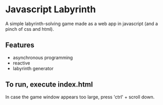 # Javascript Labyrinth

A simple labyrinth-solving game made as a web app in javascript (and a pinch of css and html).

## Features
- asynchronous programming
- reactive
- labyrinth generator

## To run, execute index.html
In case the game window appears too large, press 'ctrl' + scroll down.
